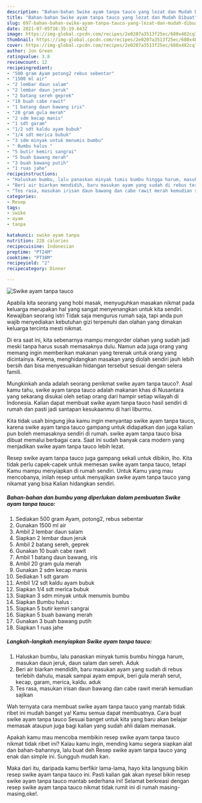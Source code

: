 ```yaml
---
description: "Bahan-bahan Swike ayam tanpa tauco yang lezat dan Mudah Dibuat"
title: "Bahan-bahan Swike ayam tanpa tauco yang lezat dan Mudah Dibuat"
slug: 697-bahan-bahan-swike-ayam-tanpa-tauco-yang-lezat-dan-mudah-dibuat
date: 2021-07-05T16:35:19.643Z
image: https://img-global.cpcdn.com/recipes/2e0207a3513f25ec/680x482cq70/swike-ayam-tanpa-tauco-foto-resep-utama.jpg
thumbnail: https://img-global.cpcdn.com/recipes/2e0207a3513f25ec/680x482cq70/swike-ayam-tanpa-tauco-foto-resep-utama.jpg
cover: https://img-global.cpcdn.com/recipes/2e0207a3513f25ec/680x482cq70/swike-ayam-tanpa-tauco-foto-resep-utama.jpg
author: Jon Green
ratingvalue: 3.8
reviewcount: 12
recipeingredient:
- "500 gram Ayam potong2 rebus sebentar"
- "1500 ml air"
- "2 lembar daun salam"
- "2 lembar daun jeruk"
- "2 batang sereh geprek"
- "10 buah cabe rawit"
- "1 batang daun bawang iris"
- "20 gram gula merah"
- "2 sdm kecap manis"
- "1 sdt garam"
- "1/2 sdt kaldu ayam bubuk"
- "1/4 sdt merica bubuk"
- "3 sdm minyak untuk menumis bumbu"
- " Bumbu halus "
- "5 butir kemiri sangrai"
- "5 buah bawang merah"
- "3 buah bawang putih"
- "1 ruas jahe"
recipeinstructions:
- "Haluskan bumbu, lalu panaskan minyak tumis bumbu hingga harum, masukan daun jeruk, daun salam dan sereh. Aduk"
- "Beri air biarkan mendidih, baru masukan ayam yang sudah di rebus terlebih dahulu, masak sampai ayam empuk, beri gula merah serut, kecap, garam, merica, kaldu. aduk"
- "Tes rasa, masukan irisan daun bawang dan cabe rawit merah kemudian sajikan"
categories:
- Resep
tags:
- swike
- ayam
- tanpa

katakunci: swike ayam tanpa 
nutrition: 228 calories
recipecuisine: Indonesian
preptime: "PT24M"
cooktime: "PT38M"
recipeyield: "2"
recipecategory: Dinner

---
```



![Swike ayam tanpa tauco](https://img-global.cpcdn.com/recipes/2e0207a3513f25ec/680x482cq70/swike-ayam-tanpa-tauco-foto-resep-utama.jpg)

Apabila kita seorang yang hobi masak, menyuguhkan masakan nikmat pada keluarga merupakan hal yang sangat menyenangkan untuk kita sendiri. Kewajiban seorang istri Tidak saja mengurus rumah saja, tapi anda pun wajib menyediakan kebutuhan gizi terpenuhi dan olahan yang dimakan keluarga tercinta mesti nikmat.

Di era  saat ini, kita sebenarnya mampu mengorder olahan yang sudah jadi meski tanpa harus susah memasaknya dulu. Namun ada juga orang yang memang ingin memberikan makanan yang terenak untuk orang yang dicintainya. Karena, menghidangkan masakan yang diolah sendiri jauh lebih bersih dan bisa menyesuaikan hidangan tersebut sesuai dengan selera famili. 



Mungkinkah anda adalah seorang penikmat swike ayam tanpa tauco?. Asal kamu tahu, swike ayam tanpa tauco adalah makanan khas di Nusantara yang sekarang disukai oleh setiap orang dari hampir setiap wilayah di Indonesia. Kalian dapat membuat swike ayam tanpa tauco hasil sendiri di rumah dan pasti jadi santapan kesukaanmu di hari liburmu.

Kita tidak usah bingung jika kamu ingin menyantap swike ayam tanpa tauco, karena swike ayam tanpa tauco gampang untuk didapatkan dan juga kalian pun boleh memasaknya sendiri di rumah. swike ayam tanpa tauco bisa dibuat memalui berbagai cara. Saat ini sudah banyak cara modern yang menjadikan swike ayam tanpa tauco lebih lezat.

Resep swike ayam tanpa tauco juga gampang sekali untuk dibikin, lho. Kita tidak perlu capek-capek untuk memesan swike ayam tanpa tauco, tetapi Kamu mampu menyiapkan di rumah sendiri. Untuk Kamu yang mau mencobanya, inilah resep untuk menyajikan swike ayam tanpa tauco yang nikamat yang bisa Kalian hidangkan sendiri.

<!--inarticleads1-->

##### Bahan-bahan dan bumbu yang diperlukan dalam pembuatan Swike ayam tanpa tauco:

1. Sediakan 500 gram Ayam, potong2, rebus sebentar
1. Gunakan 1500 ml air
1. Ambil 2 lembar daun salam
1. Siapkan 2 lembar daun jeruk
1. Ambil 2 batang sereh, geprek
1. Gunakan 10 buah cabe rawit
1. Ambil 1 batang daun bawang, iris
1. Ambil 20 gram gula merah
1. Gunakan 2 sdm kecap manis
1. Sediakan 1 sdt garam
1. Ambil 1/2 sdt kaldu ayam bubuk
1. Siapkan 1/4 sdt merica bubuk
1. Siapkan 3 sdm minyak untuk menumis bumbu
1. Siapkan  Bumbu halus :
1. Siapkan 5 butir kemiri sangrai
1. Siapkan 5 buah bawang merah
1. Gunakan 3 buah bawang putih
1. Siapkan 1 ruas jahe




<!--inarticleads2-->

##### Langkah-langkah menyiapkan Swike ayam tanpa tauco:

1. Haluskan bumbu, lalu panaskan minyak tumis bumbu hingga harum, masukan daun jeruk, daun salam dan sereh. Aduk
1. Beri air biarkan mendidih, baru masukan ayam yang sudah di rebus terlebih dahulu, masak sampai ayam empuk, beri gula merah serut, kecap, garam, merica, kaldu. aduk
1. Tes rasa, masukan irisan daun bawang dan cabe rawit merah kemudian sajikan




Wah ternyata cara membuat swike ayam tanpa tauco yang mantab tidak ribet ini mudah banget ya! Kamu semua dapat membuatnya. Cara buat swike ayam tanpa tauco Sesuai banget untuk kita yang baru akan belajar memasak ataupun juga bagi kalian yang sudah ahli dalam memasak.

Apakah kamu mau mencoba membikin resep swike ayam tanpa tauco nikmat tidak ribet ini? Kalau kamu ingin, mending kamu segera siapkan alat dan bahan-bahannya, lalu buat deh Resep swike ayam tanpa tauco yang enak dan simple ini. Sungguh mudah kan. 

Maka dari itu, daripada kamu berfikir lama-lama, hayo kita langsung bikin resep swike ayam tanpa tauco ini. Pasti kalian gak akan nyesel bikin resep swike ayam tanpa tauco mantab sederhana ini! Selamat berkreasi dengan resep swike ayam tanpa tauco nikmat tidak rumit ini di rumah masing-masing,oke!.

